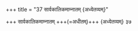 +++
title = "37 सार्वकालिकमाम्नातम् {अध्येतव्यम्}"

+++
सार्वकालिकमाम्नातम् +++(=अधीतम्)+++ {अध्येतव्यम्} ३७